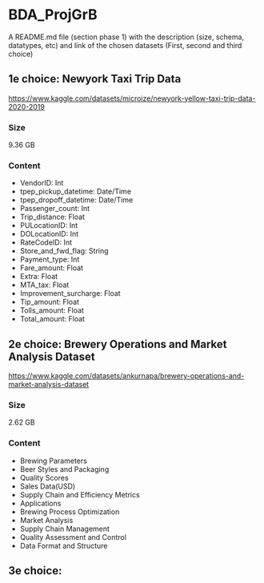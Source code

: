# BDA_ProjGrB

A README.md file (section phase 1) with the description (size, schema, datatypes, etc) and link of the chosen datasets (First, second and third choice) 

## 1e choice: Newyork Taxi Trip Data
https://www.kaggle.com/datasets/microize/newyork-yellow-taxi-trip-data-2020-2019

### Size
9.36 GB

### Content
- VendorID: Int
- tpep_pickup_datetime: Date/Time
- tpep_dropoff_datetime: Date/Time
- Passenger_count: Int
- Trip_distance: Float
- PULocationID: Int
- DOLocationID: Int
- RateCodeID: Int
- Store_and_fwd_flag: String
- Payment_type: Int
- Fare_amount: Float
- Extra: Float
- MTA_tax: Float
- Improvement_surcharge: Float
- Tip_amount: Float
- Tolls_amount: Float
- Total_amount: Float


## 2e choice: Brewery Operations and Market Analysis Dataset
https://www.kaggle.com/datasets/ankurnapa/brewery-operations-and-market-analysis-dataset

### Size
2.62 GB

### Content
- Brewing Parameters
- Beer Styles and Packaging
- Quality Scores
- Sales Data(USD)
- Supply Chain and Efficiency Metrics
- Applications
- Brewing Process Optimization
- Market Analysis
- Supply Chain Management
- Quality Assessment and Control
- Data Format and Structure

## 3e choice: 
